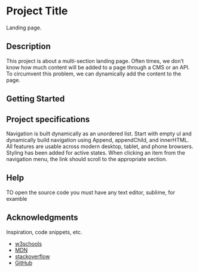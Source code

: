 # Project Title

Landing page.

## Description

This project is about a multi-section landing page. Often times, we don’t know how much content will be added to a page through a CMS or an API. To circumvent this problem, we can dynamically add the content to the page. 

## Getting Started


## Project specifications
Navigation is built dynamically as an unordered list. Start with empty ul and dynamically build navigation using Append, appendChild, and innerHTML.
All features are usable across modern desktop, tablet, and phone browsers.
Styling has been added for active states.
When clicking an item from the navigation menu, the link should scroll to the appropriate section.

## Help
TO open the source code you must have any text editor, sublime, for examble



## Acknowledgments

Inspiration, code snippets, etc.
* [w3schools](https://www.w3schools.com/)
* [MDN](https://developer.mozilla.org/en-US/)
* [stackoverflow](https://stackoverflow.com/)
* [GitHub](https://GitHub.com/)

